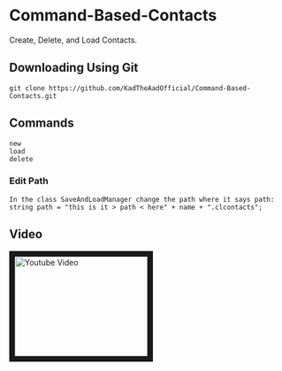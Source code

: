 # Command-Based-Contacts
Create, Delete, and Load Contacts.

## Downloading Using Git
```git clone https://github.com/KadTheAadOfficial/Command-Based-Contacts.git```

## Commands
```
new
load
delete
```
### Edit Path
```In the class SaveAndLoadManager change the path where it says path: string path = "this is it > path < here" + name + ".clcontacts";```
## Video
<a href="http://www.youtube.com/watch?feature=player_embedded&v=YOUTUBE_VIDEO_ID_HERE
" target="_blank"><img src="http://img.youtube.com/vi/YOUTUBE_VIDEO_ID_HERE/0.jpg" 
alt="Youtube Video" width="240" height="180" border="10" /></a>
